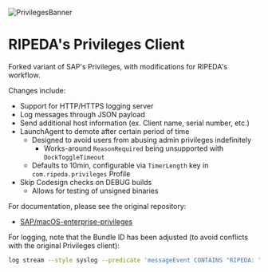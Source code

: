 ![PrivilegesBanner](readme_images/privileges_banner.gif)

# RIPEDA's Privileges Client

Forked variant of SAP's Privileges, with modifications for RIPEDA's workflow.

Changes include:

* Support for HTTP/HTTPS logging server
* Log messages through JSON payload
* Send additional host information (ex. Client name, serial number, etc.)
* LaunchAgent to demote after certain period of time
  * Designed to avoid users from abusing admin privileges indefinitely
    * Works-around `ReasonRequired` being unsupported with `DockToggleTimeout`
  * Defaults to 10min, configurable via `TimerLength` key in `com.ripeda.privileges` Profile
* Skip Codesign checks on DEBUG builds
  * Allows for testing of unsigned binaries

For documentation, please see the original repository:

* [SAP/macOS-enterprise-privileges](https://www.github.com/SAP/macOS-enterprise-privileges)

For logging, note that the Bundle ID has been adjusted (to avoid conflicts with the original Privileges client):
```sh
log stream --style syslog --predicate 'messageEvent CONTAINS "RIPEDA: "'
```